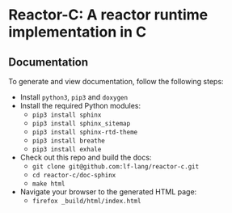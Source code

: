# Reactor-C: A reactor runtime implementation in C

## Documentation
To generate and view documentation, follow the following steps:
- Install `python3`, `pip3` and `doxygen`
- Install the required Python modules:
  - `pip3 install sphinx`
  - `pip3 install sphinx_sitemap`
  - `pip3 install sphinx-rtd-theme`
  - `pip3 install breathe`
  - `pip3 install exhale`
- Check out this repo and build the docs:
  - `git clone git@github.com:lf-lang/reactor-c.git`
  - `cd reactor-c/doc-sphinx`
  - `make html`
- Navigate your browser to the generated HTML page:
  - `firefox _build/html/index.html`
